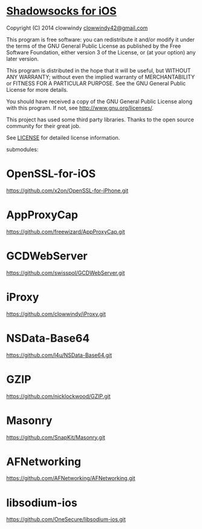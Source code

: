 [Shadowsocks for iOS](https://github.com/shadowsocks/shadowsocks-iOS)
===================

Copyright (C) 2014  clowwindy <clowwindy42@gmail.com>

This program is free software: you can redistribute it and/or modify
it under the terms of the GNU General Public License as published by
the Free Software Foundation, either version 3 of the License, or
(at your option) any later version.

This program is distributed in the hope that it will be useful,
but WITHOUT ANY WARRANTY; without even the implied warranty of
MERCHANTABILITY or FITNESS FOR A PARTICULAR PURPOSE.  See the
GNU General Public License for more details.

You should have received a copy of the GNU General Public License
along with this program.  If not, see <http://www.gnu.org/licenses/>.

This project has used some third party libraries. Thanks to the open source
community for their great job.

See [LICENSE](https://github.com/shadowsocks/shadowsocks-iOS/blob/master/LICENSE)
for detailed license information.




submodules:


OpenSSL-for-iOS
===================
https://github.com/x2on/OpenSSL-for-iPhone.git


AppProxyCap
===================
https://github.com/freewizard/AppProxyCap.git


GCDWebServer
===================
https://github.com/swisspol/GCDWebServer.git


iProxy
===================
https://github.com/clowwindy/iProxy.git


NSData-Base64
===================
https://github.com/l4u/NSData-Base64.git


GZIP
===================
https://github.com/nicklockwood/GZIP.git


Masonry
===================
https://github.com/SnapKit/Masonry.git


AFNetworking
===================
https://github.com/AFNetworking/AFNetworking.git


libsodium-ios
===================
https://github.com/OneSecure/libsodium-ios.git
